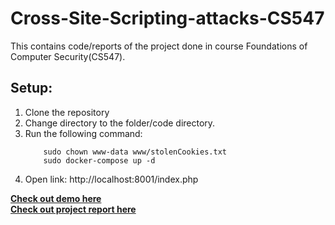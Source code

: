 # Cross-Site-Scripting-attacks-CS547
This contains code/reports of the project done in course Foundations of Computer Security(CS547).


## Setup:

1. Clone the repository
2. Change directory to the folder/code directory.
3. Run the following command:
	```
		sudo chown www-data www/stolenCookies.txt
		sudo docker-compose up -d
	```
4. Open link: http://localhost:8001/index.php


<b> [Check out demo here](cross-site-scripting-attacks.mp4) </b><br>
<b> [Check out project report here](XSS_Attacks_CS547.pdf) </b>